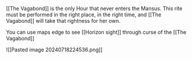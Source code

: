 [[The Vagabond]] is the only Hour that never enters the Mansus. This rite must be performed in the right place, in the right time, and [[The Vagabond]] will take that rightness for her own.

You can use maps edge to see [[Horizon sight]] through curse of the [[The Vagabond]]

![[Pasted image 20240718224536.png]]